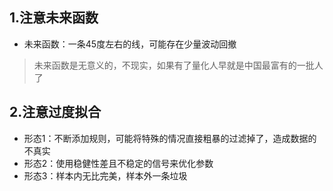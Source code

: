## 1.注意未来函数

+ 未来函数：一条45度左右的线，可能存在少量波动回撤

> 未来函数是无意义的，不现实，如果有了量化人早就是中国最富有的一批人了



## 2.注意过度拟合

+ 形态1：不断添加规则，可能将特殊的情况直接粗暴的过滤掉了，造成数据的不真实
+ 形态2：使用稳健性差且不稳定的信号来优化参数
+ 形态3：样本内无比完美，样本外一条垃圾